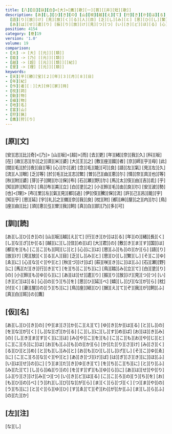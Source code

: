 ```yaml
---
title: [八][日][詠][白]<[大]>[鷹][歌][一][首][[并][短][歌]]
description: [あ][し][ひ][き][の] [山][坂][越][え][て] [行][き][か][は][る] [年][の][緒][長][く] [し][な][ざ][か][る] [越][に][し][住][め][ば] [大][君][の] [敷][き][ま][す][国][は] [都][を][も] [こ][こ][も][同][じ][と] [心][に][は] [思][ふ][も][の][か][ら]
  [語][り][放][け] [見][放][く][る][人][目] [乏][し][み][と] [思][ひ][し][繁][し] [そ][こ][ゆ][ゑ][に] [心][な][ぐ][や][と] [秋][づ][け][ば] [萩][咲][き][に][ほ][ふ] [石][瀬][野][に] [馬][だ][き][行][き][て] [を][ち][こ][ち][に] [鳥][踏][み][立][て] [白][塗][り][の] [小][鈴][も][ゆ][ら][に]
  [あ][は][せ][遣][り] [振][り][放][け][見][つ][つ] [い][き][ど][ほ][る] [心][の][う][ち][を] [思][ひ][延][べ] [嬉][し][び][な][が][ら] [枕][付][く] [妻][屋][の][う][ち][に] [鳥][座][結][ひ] [据][え][て][ぞ][我][が][飼][ふ] [真][白][斑][の][鷹]
position: 4154
category: [巻]19
version: '1.0'
volume: 19
comparison:
- [太] -> [大] [[元]][[類]]
- [能] -> [乃] [[元]][[類]]
- [越] -> [超] [[元]][[類]][[紀]]
- [里] -> [理] [[元]][[類]]
keywords:
- [天][平][勝][宝][２][年][３][月][８][日]
- [年][紀]
- [作][者][：][大][伴][家][持]
- [枕][詞]
- [動][物]
- [植][物]
- [地][名]
- [富][山]
- [狩][猟]
- [鷹][狩][り]
---
```


## [原][文]

[安][志][比][奇]<[乃]> [山][坂]<[超]>[而] [去][更] [年][緒][奈][我][久] [科][坂][在] [故][志][尓][之][須][米][婆] [大][王][之] [敷][座][國][者] [京][師][乎][母] [此][間][毛][於][夜][自][等] [心][尓][波] [念][毛][能][可][良] [語][左][氣] [見][左][久][流][人][眼] [乏][等] [於][毛][比][志][繁] [曽][己][由][恵][尓] [情][奈][具][也][等] [秋][附][婆] [芽][子][開][尓][保][布] [石][瀬][野][尓] [馬][太][伎][由][吉][氐] [乎][知][許][知][尓] [鳥][布][美][立] [白][塗][之] [小][鈴][毛][由][良][尓] [安][波][勢][也]<[理]> [布][里][左][氣][見][都][追] [伊][伎][騰][保][流] [許][己][呂][能][宇][知][乎] [思][延] [宇][礼][之][備][奈][我][良] [枕][附] [都][麻][屋][之][内][尓] [鳥][座][由][比] [須][恵][弖][曽][我][飼] [真][白][部][乃][多][可]

## [訓][読]

[あ][し][ひ][き][の] [山][坂][越][え][て] [行][き][か][は][る] [年][の][緒][長][く] [し][な][ざ][か][る] [越][に][し][住][め][ば] [大][君][の] [敷][き][ま][す][国][は] [都][を][も] [こ][こ][も][同][じ][と] [心][に][は] [思][ふ][も][の][か][ら] [語][り][放][け] [見][放][く][る][人][目] [乏][し][み][と] [思][ひ][し][繁][し] [そ][こ][ゆ][ゑ][に] [心][な][ぐ][や][と] [秋][づ][け][ば] [萩][咲][き][に][ほ][ふ] [石][瀬][野][に] [馬][だ][き][行][き][て] [を][ち][こ][ち][に] [鳥][踏][み][立][て] [白][塗][り][の] [小][鈴][も][ゆ][ら][に] [あ][は][せ][遣][り] [振][り][放][け][見][つ][つ] [い][き][ど][ほ][る] [心][の][う][ち][を] [思][ひ][延][べ] [嬉][し][び][な][が][ら] [枕][付][く] [妻][屋][の][う][ち][に] [鳥][座][結][ひ] [据][え][て][ぞ][我][が][飼][ふ] [真][白][斑][の][鷹]

## [仮][名]

[あ][し][ひ][き][の] [や][ま][さ][か][こ][え][て] [ゆ][き][か][は][る] [と][し][の][を][な][が][く] [し][な][ざ][か][る] [こ][し][に][し][す][め][ば] [お][ほ][き][み][の] [し][き][ま][す][く][に][は] [み][や][こ][を][も] [こ][こ][も][お][や][じ][と] [こ][こ][ろ][に][は] [お][も][ふ][も][の][か][ら] [か][た][り][さ][け] [み][さ][く][る][ひ][と][め] [と][も][し][み][と] [お][も][ひ][し][し][げ][し] [そ][こ][ゆ][ゑ][に] [こ][こ][ろ][な][ぐ][や][と] [あ][き][づ][け][ば] [は][ぎ][さ][き][に][ほ][ふ] [い][は][せ][の][に] [う][ま][だ][き][ゆ][き][て] [を][ち][こ][ち][に] [と][り][ふ][み][た][て] [し][ら][ぬ][り][の] [を][す][ず][も][ゆ][ら][に] [あ][は][せ][や][り] [ふ][り][さ][け][み][つ][つ] [い][き][ど][ほ][る] [こ][こ][ろ][の][う][ち][を] [お][も][ひ][の][べ] [う][れ][し][び][な][が][ら] [ま][く][ら][づ][く] [つ][ま][や][の][う][ち][に] [と][ぐ][ら][ゆ][ひ] [す][ゑ][て][ぞ][わ][が][か][ふ] [ま][し][ら][ふ][の][た][か]

## [左][注]

[な][し]

